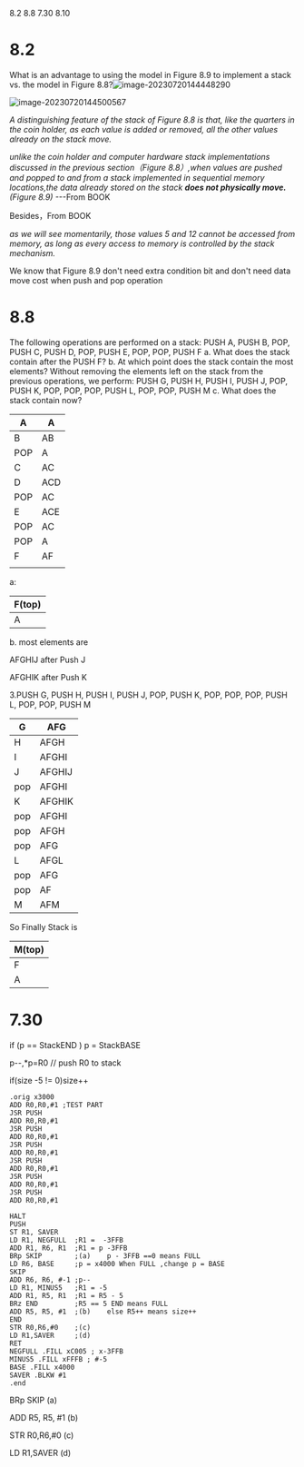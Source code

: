 8.2 8.8 7.30 8.10

# 8.2

What is an advantage to using the model in Figure 8.9 to implement a
stack vs. the model in Figure 8.8?![image-20230720144448290](C:\Users\Lenovo\AppData\Roaming\Typora\typora-user-images\image-20230720144448290.png)

![image-20230720144500567](C:\Users\Lenovo\AppData\Roaming\Typora\typora-user-images\image-20230720144500567.png)

*A distinguishing feature of the stack of Figure 8.8 is that, like the quarters in the coin holder, as each value is added or removed, all the other values already on the stack move.*

*unlike the coin holder and computer hardware stack implementations discussed in the previous section（Figure 8.8）,when values are pushed and popped to and from a stack implemented in sequential memory locations,the data already*
*stored on the stack **does not physically move.**(Figure 8.9)* ---From BOOK

Besides，From BOOK

*as we will see momentarily, those values 5 and 12 cannot be accessed from memory, as long as every access to memory is controlled by the stack mechanism.* 

We know that Figure 8.9 don't need extra condition bit and don't need data move cost when push and pop operation  





# 8.8

The following operations are performed on a stack:
PUSH A, PUSH B, POP, PUSH C, PUSH D, POP, PUSH E,
POP, POP, PUSH F
a. What does the stack contain after the PUSH F?
b. At which point does the stack contain the most elements? Without
removing the elements left on the stack from the previous operations,
we perform:
PUSH G, PUSH H, PUSH I, PUSH J, POP, PUSH K,
POP, POP, POP, PUSH L, POP, POP, PUSH M
c. What does the stack contain now?

| A    | A    |
| ---- | ---- |
| B    | AB   |
| POP  | A    |
| C    | AC   |
| D    | ACD  |
| POP  | AC   |
| E    | ACE  |
| POP  | AC   |
| POP  | A    |
| F    | AF   |
|      |      |

a:

| F(top) |
| ------ |
| A      |

b. most elements are

AFGHIJ after Push J

AFGHIK after Push K

3.PUSH G, PUSH H, PUSH I, PUSH J, POP, PUSH K,
POP, POP, POP, PUSH L, POP, POP, PUSH M

| G    | AFG    |
| ---- | ------ |
| H    | AFGH   |
| I    | AFGHI  |
| J    | AFGHIJ |
| pop  | AFGHI  |
| K    | AFGHIK |
| pop  | AFGHI  |
| pop  | AFGH   |
| pop  | AFG    |
| L    | AFGL   |
| pop  | AFG    |
| pop  | AF     |
| M    | AFM    |

So Finally Stack is

| M(top) |
| ------ |
| F      |
| A      |



# 7.30

if (p == StackEND ) p = StackBASE

p--,*p=R0 // push R0 to stack

if(size -5 !=  0)size++

```
.orig x3000
ADD R0,R0,#1 ;TEST PART
JSR PUSH
ADD R0,R0,#1
JSR PUSH
ADD R0,R0,#1
JSR PUSH
ADD R0,R0,#1
JSR PUSH
ADD R0,R0,#1
JSR PUSH
ADD R0,R0,#1
JSR PUSH
ADD R0,R0,#1

HALT
PUSH 
ST R1, SAVER	
LD R1, NEGFULL	;R1 =  -3FFB
ADD R1, R6, R1	;R1 = p -3FFB
BRp SKIP		;(a)	p - 3FFB ==0 means FULL 
LD R6, BASE		;p = x4000 When FULL ,change p = BASE 
SKIP 
ADD R6, R6, #-1	;p--
LD R1, MINUS5	;R1 = -5
ADD R1, R5, R1	;R1 = R5 - 5
BRz END			;R5 == 5 END means FULL
ADD R5, R5, #1	;(b)	else R5++ means size++
END 
STR R0,R6,#0	;(c)
LD R1,SAVER		;(d)
RET
NEGFULL .FILL xC005 ; x-3FFB
MINUS5 .FILL xFFFB ; #-5
BASE .FILL x4000
SAVER .BLKW #1
.end
```

BRp SKIP		(a)	

ADD R5, R5, #1	(b)	

STR R0,R6,#0	(c)

LD R1,SAVER		(d)


